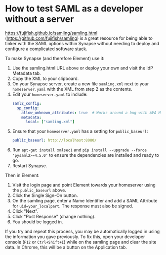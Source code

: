 # How to test SAML as a developer without a server

https://fujifish.github.io/samling/samling.html (https://github.com/fujifish/samling) is a great resource for being able to tinker with the 
SAML options within Synapse without needing to deploy and configure a complicated software stack.

To make Synapse (and therefore Element) use it:

1. Use the samling.html URL above or deploy your own and visit the IdP Metadata tab.
2. Copy the XML to your clipboard.
3. On your Synapse server, create a new file `samling.xml` next to your `homeserver.yaml` with
   the XML from step 2 as the contents.
4. Edit your `homeserver.yaml` to include:
   ```yaml
   saml2_config:
     sp_config:
       allow_unknown_attributes: true  # Works around a bug with AVA Hashes: https://github.com/IdentityPython/pysaml2/issues/388
       metadata:
         local: ["samling.xml"]
   ```
5. Ensure that your `homeserver.yaml` has a setting for `public_baseurl`:
   ```yaml
   public_baseurl: http://localhost:8080/
   ```
6. Run `apt-get install xmlsec1` and `pip install --upgrade --force 'pysaml2>=4.5.0'` to ensure
   the dependencies are installed and ready to go.
7. Restart Synapse.

Then in Element:

1. Visit the login page and point Element towards your homeserver using the `public_baseurl` above.
2. Click the Single Sign-On button.
3. On the samling page, enter a Name Identifier and add a SAML Attribute for `uid=your_localpart`.
   The response must also be signed.
4. Click "Next".
5. Click "Post Response" (change nothing).
6. You should be logged in.

If you try and repeat this process, you may be automatically logged in using the information you
gave previously. To fix this, open your developer console (`F12` or `Ctrl+Shift+I`) while on the
samling page and clear the site data. In Chrome, this will be a button on the Application tab.
